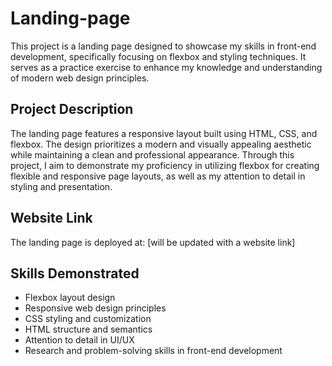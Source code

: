 # Landing-page

This project is a landing page designed to showcase my skills in front-end development, specifically focusing on flexbox and styling techniques. It serves as a practice exercise to enhance my knowledge and understanding of modern web design principles.

## Project Description

The landing page features a responsive layout built using HTML, CSS, and flexbox. The design prioritizes a modern and visually appealing aesthetic while maintaining a clean and professional appearance. Through this project, I aim to demonstrate my proficiency in utilizing flexbox for creating flexible and responsive page layouts, as well as my attention to detail in styling and presentation.

## Website Link
The landing page is deployed at: [will be updated with a website link]

## Skills Demonstrated

- Flexbox layout design
- Responsive web design principles
- CSS styling and customization
- HTML structure and semantics
- Attention to detail in UI/UX
- Research and problem-solving skills in front-end development